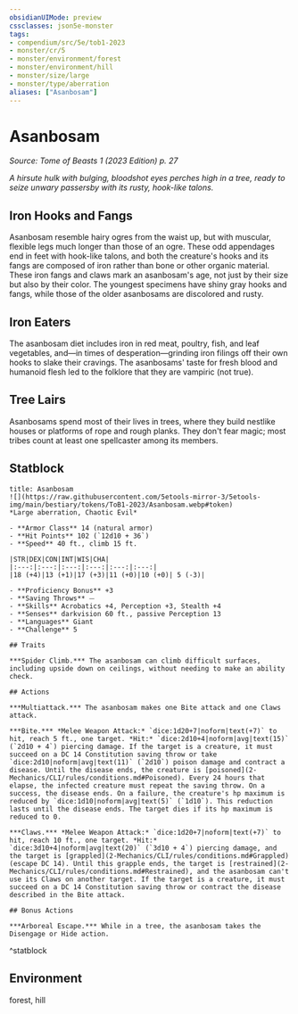 ```yaml
---
obsidianUIMode: preview
cssclasses: json5e-monster
tags:
- compendium/src/5e/tob1-2023
- monster/cr/5
- monster/environment/forest
- monster/environment/hill
- monster/size/large
- monster/type/aberration
aliases: ["Asanbosam"]
---
```

# Asanbosam
*Source: Tome of Beasts 1 (2023 Edition) p. 27*  

*A hirsute hulk with bulging, bloodshot eyes perches high in a tree, ready to seize unwary passersby with its rusty, hook-like talons.*

## Iron Hooks and Fangs

Asanbosam resemble hairy ogres from the waist up, but with muscular, flexible legs much longer than those of an ogre. These odd appendages end in feet with hook-like talons, and both the creature's hooks and its fangs are composed of iron rather than bone or other organic material. These iron fangs and claws mark an asanbosam's age, not just by their size but also by their color. The youngest specimens have shiny gray hooks and fangs, while those of the older asanbosams are discolored and rusty.

## Iron Eaters

The asanbosam diet includes iron in red meat, poultry, fish, and leaf vegetables, and—in times of desperation—grinding iron filings off their own hooks to slake their cravings. The asanbosams' taste for fresh blood and humanoid flesh led to the folklore that they are vampiric (not true).

## Tree Lairs

Asanbosams spend most of their lives in trees, where they build nestlike houses or platforms of rope and rough planks. They don't fear magic; most tribes count at least one spellcaster among its members.

## Statblock

```ad-statblock
title: Asanbosam
![](https://raw.githubusercontent.com/5etools-mirror-3/5etools-img/main/bestiary/tokens/ToB1-2023/Asanbosam.webp#token)
*Large aberration, Chaotic Evil*

- **Armor Class** 14 (natural armor)
- **Hit Points** 102 (`12d10 + 36`)
- **Speed** 40 ft., climb 15 ft.

|STR|DEX|CON|INT|WIS|CHA|
|:---:|:---:|:---:|:---:|:---:|:---:|
|18 (+4)|13 (+1)|17 (+3)|11 (+0)|10 (+0)| 5 (-3)|

- **Proficiency Bonus** +3
- **Saving Throws** ⏤
- **Skills** Acrobatics +4, Perception +3, Stealth +4
- **Senses** darkvision 60 ft., passive Perception 13
- **Languages** Giant
- **Challenge** 5

## Traits

***Spider Climb.*** The asanbosam can climb difficult surfaces, including upside down on ceilings, without needing to make an ability check.

## Actions

***Multiattack.*** The asanbosam makes one Bite attack and one Claws attack.

***Bite.*** *Melee Weapon Attack:* `dice:1d20+7|noform|text(+7)` to hit, reach 5 ft., one target. *Hit:* `dice:2d10+4|noform|avg|text(15)` (`2d10 + 4`) piercing damage. If the target is a creature, it must succeed on a DC 14 Constitution saving throw or take `dice:2d10|noform|avg|text(11)` (`2d10`) poison damage and contract a disease. Until the disease ends, the creature is [poisoned](2-Mechanics/CLI/rules/conditions.md#Poisoned). Every 24 hours that elapse, the infected creature must repeat the saving throw. On a success, the disease ends. On a failure, the creature's hp maximum is reduced by `dice:1d10|noform|avg|text(5)` (`1d10`). This reduction lasts until the disease ends. The target dies if its hp maximum is reduced to 0.

***Claws.*** *Melee Weapon Attack:* `dice:1d20+7|noform|text(+7)` to hit, reach 10 ft., one target. *Hit:* `dice:3d10+4|noform|avg|text(20)` (`3d10 + 4`) piercing damage, and the target is [grappled](2-Mechanics/CLI/rules/conditions.md#Grappled) (escape DC 14). Until this grapple ends, the target is [restrained](2-Mechanics/CLI/rules/conditions.md#Restrained), and the asanbosam can't use its Claws on another target. If the target is a creature, it must succeed on a DC 14 Constitution saving throw or contract the disease described in the Bite attack.

## Bonus Actions

***Arboreal Escape.*** While in a tree, the asanbosam takes the Disengage or Hide action.
```
^statblock

## Environment

forest, hill